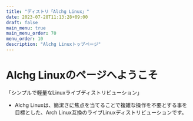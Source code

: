 ```yaml
---
title: "ディストリ「Alchg Linux」"
date: 2023-07-28T11:13:28+09:00
draft: false
main_menu: true
main_menu_order: 70
menu_order: 10
description: "Alchg Linuxトップページ"
---
```

# Alchg Linuxのページへようこそ  
「シンプルで軽量なLinuxライブディストリビューション」  
- Alchg Linuxは、簡潔さに焦点を当てることで複雑な操作を不要とする事を目標とした、Arch Linux互換のライブLinuxディストリビューションです。  


